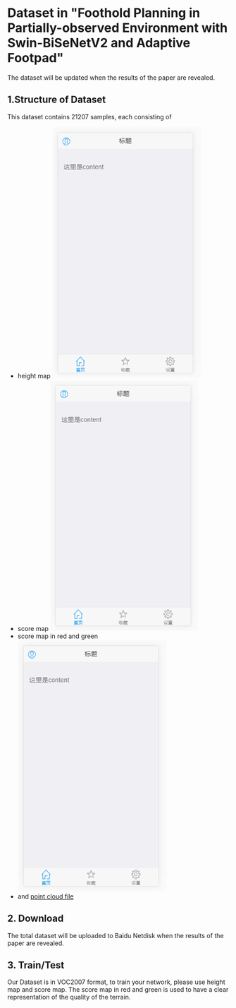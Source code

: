 # Dataset in "Foothold Planning in Partially-observed Environment with Swin-BiSeNetV2 and Adaptive Footpad"
The dataset will be updated when the results of the paper are revealed.

## 1.Structure of Dataset
This dataset contains 21207 samples, each consisting of 
- height map ![in blue](https://raw.githubusercontent.com/hongmaju/light7Local/master/img/productShow/20170518152848.png)
- score map ![in black](https://raw.githubusercontent.com/hongmaju/light7Local/master/img/productShow/20170518152848.png)
- score map in red and green ![in red and green](https://raw.githubusercontent.com/hongmaju/light7Local/master/img/productShow/20170518152848.png)
- and [point cloud file](https://github.com/microsoft/Swin-Transformer)

## 2. Download

The total dataset will be uploaded to Baidu Netdisk when the results of the paper are revealed.


## 3. Train/Test

Our Dataset is in VOC2007 format, to train your network, please use height map and score map. The score map in red and green is used to have a clear representation of the quality of the terrain.


